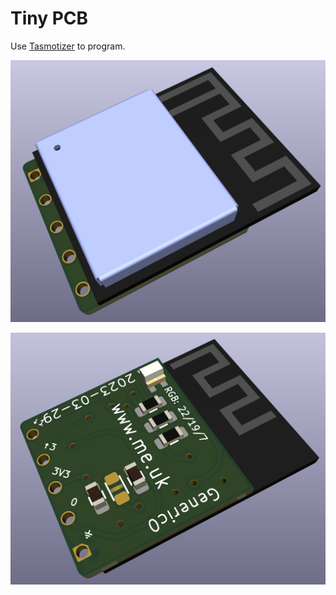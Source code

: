 # Tiny PCB

Use [Tasmotizer](https://github.com/revk/Tasmotizer-PCB) to program.

![Front](Front.png)

![Back](Back.png)